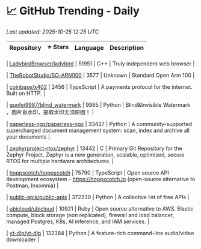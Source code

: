 # 📈 GitHub Trending - Daily

_Last updated: 2025-10-25 12:25 UTC_

| Repository | ⭐ Stars | Language | Description |
|------------|--------:|----------|-------------|

| [LadybirdBrowser/ladybird](https://github.com/LadybirdBrowser/ladybird) | 51951 | C++ | Truly independent web browser |

| [TheRobotStudio/SO-ARM100](https://github.com/TheRobotStudio/SO-ARM100) | 3577 | Unknown | Standard Open Arm 100 |

| [coinbase/x402](https://github.com/coinbase/x402) | 2456 | TypeScript | A payments protocol for the internet. Built on HTTP. |

| [guofei9987/blind_watermark](https://github.com/guofei9987/blind_watermark) | 9985 | Python | Blind&Invisible Watermark ，图片盲水印，提取水印无须原图！ |

| [paperless-ngx/paperless-ngx](https://github.com/paperless-ngx/paperless-ngx) | 33427 | Python | A community-supported supercharged document management system: scan, index and archive all your documents |

| [zephyrproject-rtos/zephyr](https://github.com/zephyrproject-rtos/zephyr) | 13442 | C | Primary Git Repository for the Zephyr Project. Zephyr is a new generation, scalable, optimized, secure RTOS for multiple hardware architectures. |

| [hoppscotch/hoppscotch](https://github.com/hoppscotch/hoppscotch) | 75790 | TypeScript | Open source API development ecosystem - https://hoppscotch.io (open-source alternative to Postman, Insomnia) |

| [public-apis/public-apis](https://github.com/public-apis/public-apis) | 372230 | Python | A collective list of free APIs |

| [ubicloud/ubicloud](https://github.com/ubicloud/ubicloud) | 10921 | Ruby | Open source alternative to AWS. Elastic compute, block storage (non replicated), firewall and load balancer, managed Postgres, K8s, AI inference, and IAM services. |

| [yt-dlp/yt-dlp](https://github.com/yt-dlp/yt-dlp) | 132384 | Python | A feature-rich command-line audio/video downloader |
